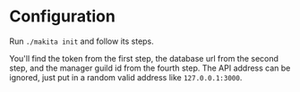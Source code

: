 # Configuration

Run `./makita init` and follow its steps.

You'll find the token from the first step, the database url from the second step, and the
manager guild id from the fourth step. The API address can be ignored, just put in a random
valid address like `127.0.0.1:3000`.